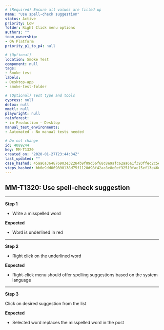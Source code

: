 ```yaml
---
# (Required) Ensure all values are filled up
name: "Use spell-check suggestion"
status: Active
priority: Low
folder: Right Click menu options
authors: ""
team_ownership: 
- QA Platform
priority_p1_to_p4: null

# (Optional)
location: Smoke Test
component: null
tags: 
- Smoke test
labels: 
- Desktop-app
- smoke-test-folder

# (Optional) Test type and tools
cypress: null
detox: null
mmctl: null
playwright: null
rainforest: 
- in Production — Desktop
manual_test_environments: 
- Automated - No manual tests needed

# Do not change
id: 4089244
key: MM-T1320
created_on: "2020-01-27T23:44:34Z"
last_updated: ""
case_hashed: 45aa6a364876903e32284b9f09d56f68c8e9afc62aa6a1f393ffec2c5eceb1e7eee7059ee168191d9aff6110d9b4a708
steps_hashed: bb6e9dd069890138d75f1120d98f42ac8e8e0ef32510fae15ef13e46d47febd98be59fe42fc8c379aa44998a73be3a7d
---
```


<!-- (Auto-generated) Based on frontmatter's "key" and "name" -->

## MM-T1320: Use spell-check suggestion

---

**Step 1**

- Write a misspelled word

**Expected**

- Word is underlined in red

---

**Step 2**

- Right click on the underlined word

**Expected**

- Right-click menu should offer spelling suggestions based on the system language

---

**Step 3**

Click on desired suggestion from the list

**Expected**

- Selected word replaces the misspelled word in the post
